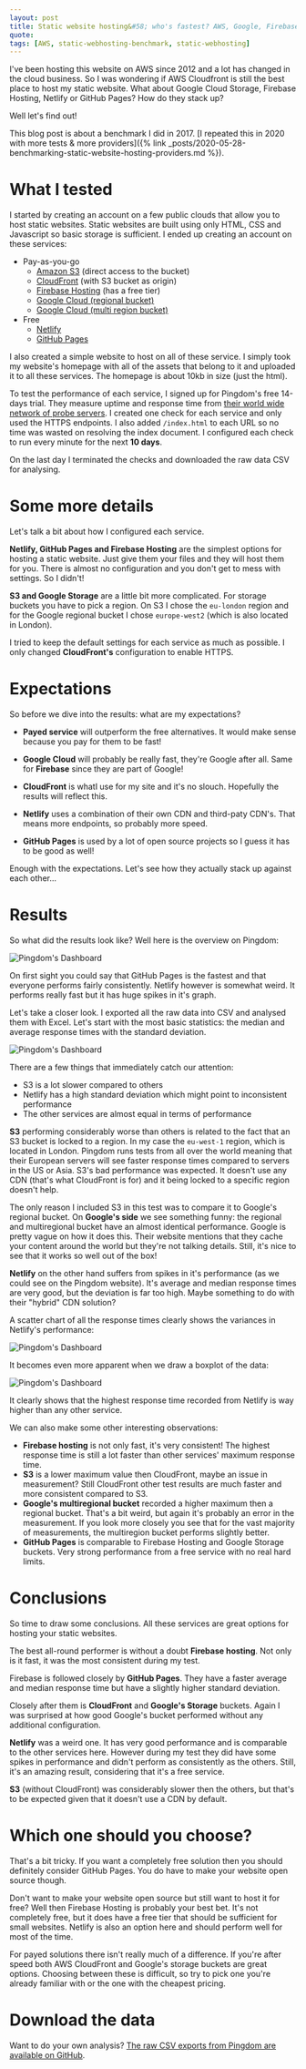 ```yaml
---
layout: post
title: Static website hosting&#58; who's fastest? AWS, Google, Firebase, Netlify or GitHub?
quote:
tags: [AWS, static-webhosting-benchmark, static-webhosting]
---
```


I've been hosting this website on AWS since 2012 and a lot has changed in the cloud business. So I was wondering if AWS Cloudfront is still the best place to host my static website. What about Google Cloud Storage, Firebase Hosting, Netlify or GitHub Pages?  How do they stack up?

Well let's find out!

<!--more-->

This blog post is about a benchmark I did in 2017. [I repeated this in 2020 with more tests & more providers]({% link _posts/2020-05-28-benchmarking-static-website-hosting-providers.md %}).

# What I tested
I started by creating an account on a few public clouds that allow you to host static websites. Static websites are built using only HTML, CSS and Javascript so basic storage is sufficient. I ended up creating an account on these services:

* Pay-as-you-go
  * [Amazon S3](https://aws.amazon.com/s3/) (direct access to the bucket)
  * [CloudFront](https://aws.amazon.com/cloudfront/) (with S3 bucket as origin)
  * [Firebase Hosting](https://firebase.google.com/docs/hosting/) (has a free tier)
  * [Google Cloud (regional bucket)](https://cloud.google.com/storage/)
  * [Google Cloud (multi region bucket)](https://cloud.google.com/storage/)
* Free
  * [Netlify](https://www.netlify.com/)
  * [GitHub Pages](https://pages.github.com/)

I also created a simple website to host on all of these service. I simply took my website's homepage with all of the assets that belong to it and uploaded it to all these services. The homepage is about 10kb in size (just the html).

To test the performance of each service, I signed up for Pingdom's free 14-days trial. They measure uptime and response time from [their world wide network of probe servers](https://my.pingdom.com/probes/feed). I created one check for each service and only used the HTTPS endpoints. I also added ``/index.html`` to each URL so no time was wasted on resolving the index document. I configured each check to run every minute for the next **10 days**.

On the last day I terminated the checks and downloaded the raw data CSV for analysing.

# Some more details
Let's talk a bit about how I configured each service.

**Netlify, GitHub Pages and Firebase Hosting** are the simplest options for hosting a static website. Just give them your files and they will host them for you. There is almost no configuration and you don't get to mess with settings. So I didn't!

**S3 and Google Storage** are a little bit more complicated. For storage buckets you have to pick a region. On S3 I chose the ``eu-london`` region and for the Google regional bucket I chose ``europe-west2`` (which is also located in London).

I tried to keep the default settings for each service as much as possible. I only changed **CloudFront's** configuration to enable HTTPS.


# Expectations
So before we dive into the results: what are my expectations?

* **Payed service** will outperform the free alternatives. It would make sense because you pay for them to be fast!

* **Google Cloud** will probably be really fast, they're Google after all. Same for **Firebase** since they are part of Google!

* **CloudFront** is whatI use for my site and it's no slouch. Hopefully the results will reflect this.

* **Netlify** uses a combination of their own CDN and third-paty CDN's. That means more endpoints, so probably more speed.

* **GitHub Pages** is used by a lot of open source projects so I guess it has to be good as well!

Enough with the expectations. Let's see how they actually stack up against each other...

# Results
So what did the results look like? Well here is the overview on Pingdom:

![Pingdom's Dashboard](/uploads/static-website-hosting-who-is-fastest/pingdom.png)

On first sight you could say that GitHub Pages is the fastest and that everyone performs fairly consistently. Netlify however is somewhat weird. It performs really fast but it has huge spikes in it's graph.

Let's take a closer look. I exported all the raw data into CSV and analysed them with Excel. Let's start with the most basic statistics: the median and average response times with the standard deviation.

![Pingdom's Dashboard](/uploads/static-website-hosting-who-is-fastest/chart-1.png)

There are a few things that immediately catch our attention:

* S3 is a lot slower compared to others
* Netlify has a high standard deviation which might point to inconsistent performance
* The other services are almost equal in terms of performance

**S3** performing considerably worse than others is related to the fact that an S3 bucket is locked to a region. In my case the ``eu-west-1`` region, which is located in London. Pingdom runs tests from all over the world meaning that their European servers will see faster response times compared to servers in the US or Asia. S3's bad performance was expected. It doesn't use any CDN (that's what CloudFront is for) and it being locked to a specific region doesn't help.

The only reason I included S3 in this test was to compare it to Google's regional bucket. On **Google's side** we see something funny: the regional and multiregional bucket have an almost identical performance. Google is pretty vague on how it does this. Their website mentions that they cache your content around the world but they're not talking details. Still, it's nice to see that it works so well out of the box!

**Netlify** on the other hand suffers from spikes in it's performance (as we could see on the Pingdom website). It's average and median response times are very good, but the deviation is far too high. Maybe something to do with their "hybrid" CDN solution?

A scatter chart of all the response times clearly shows the variances in Netlify's performance:

![Pingdom's Dashboard](/uploads/static-website-hosting-who-is-fastest/chart-2.png)

It becomes even more apparent when we draw a boxplot of the data:

![Pingdom's Dashboard](/uploads/static-website-hosting-who-is-fastest/chart-3.png)

It clearly shows that the highest response time recorded from Netlify is way higher than any other service.

We can also make some other interesting observations:

* **Firebase hosting** is not only fast, it's very consistent! The highest response time is still a lot faster than other services' maximum response time.
* **S3** is a lower maximum value then CloudFront, maybe an issue in measurement? Still CloudFront other test results are much faster and more consistent compared to S3.
* **Google's multiregional bucket** recorded a higher maximum then a regional bucket. That's a bit weird, but again it's probably an error in the measurement. If you look more closely you see that for the vast majority of measurements, the multiregion bucket performs slightly better.
* **GitHub Pages** is comparable to Firebase Hosting and Google Storage buckets. Very strong performance from a free service with no real hard limits.

# Conclusions
So time to draw some conclusions. All these services are great options for hosting your static websites.

The best all-round performer is without a doubt **Firebase hosting**. Not only is it fast, it was the most consistent during my test.

Firebase is followed closely by **GitHub Pages**. They have a faster average and median response time but have a slightly higher standard deviation.

Closely after them is **CloudFront** and **Google's Storage** buckets. Again I was surprised at how good Google's bucket performed without any additional configuration.

**Netlify** was a weird one. It has very good performance and is comparable to the other services here. However during my test they did have some spikes in performance and didn't perform as consistently as the others. Still, it's an amazing result, considering that it's a free service.

**S3** (without CloudFront) was considerably slower then the others, but that's to be expected given that it doesn't use a CDN by default.


# Which one should you choose?
That's a bit tricky. If you want a completely free solution then you should definitely consider GitHub Pages. You do have to make your website open source though.

Don't want to make your website open source but still want to host it for free? Well then Firebase Hosting is probably your best bet. It's not completely free, but it does have a free tier that should be sufficient for small websites. Netlify is also an option here and should perform well for most of the time.

For payed solutions there isn't really much of a difference. If you're after speed both AWS CloudFront and Google's storage buckets are great options. Choosing between these is difficult, so try to pick one you're already familiar with or the one with the cheapest pricing.


# Download the data
Want to do your own analysis? [The raw CSV exports from Pingdom are available on GitHub](https://github.com/Savjee/static-website-hosting-benchmark).
